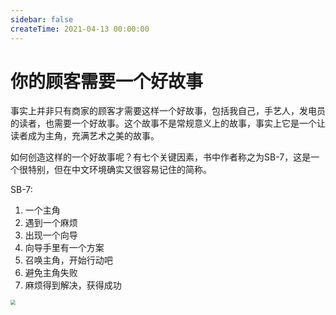 ```yaml
---
sidebar: false
createTime: 2021-04-13 00:00:00
---
```

# 你的顾客需要一个好故事

事实上并非只有商家的顾客才需要这样一个好故事，包括我自己，手艺人，发电员的读者，也需要一个好故事。这个故事不是常规意义上的故事，事实上它是一个让读者成为主角，充满艺术之美的故事。

如何创造这样的一个好故事呢？有七个关键因素，书中作者称之为SB-7，这是一个很特别，但在中文环境确实又很容易记住的简称。

SB-7:

1. 一个主角
2. 遇到一个麻烦
3. 出现一个向导
4. 向导手里有一个方案
5. 召唤主角，开始行动吧
6. 避免主角失败
7. 麻烦得到解决，获得成功

<img src="https://cdn.jsdelivr.net/gh/rixingyike/images/2021/20210413131937314ab4b3a16a82aec6946252689a85f.jpg" style="zoom: 50%;" />